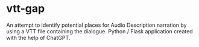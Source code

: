 # vtt-gap
An attempt to identify potential places for Audio Description narration by using a VTT file containing the dialogue. Python / Flask application created with the help of ChatGPT.
